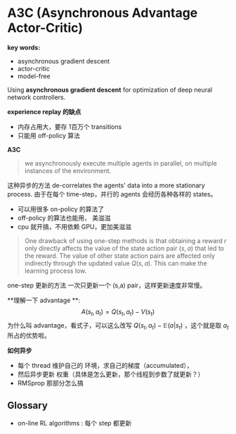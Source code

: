 # A3C (Asynchronous Advantage Actor-Critic)



**key words:**

* asynchronous gradient descent
* actor-critic
* model-free



Using **asynchronous gradient descent** for optimization of deep neural network controllers.



**experience replay 的缺点**

* 内存占用大，要存 1百万个 transitions
* 只能用 off-policy 算法



**A3C**

> we asynchronously execute multiple agents in parallel, on multiple instances of the environment.

这种异步的方法 de-correlates the agents' data into a more stationary process. 由于在每个 time-step，并行的 agents 会经历各种各样的 states。

* 可以用很多 on-policy 的算法了
* off-policy 的算法也能用， 美滋滋
* cpu 就开搞，不用依赖 GPU，更加美滋滋



> One drawback of using one-step methods is that obtaining a reward $r$ only directly affects the value of the state action pair ($s,a$) that led to the reward. The value of other state action pairs are affected only indirectly through the updated value $Q(s,a)$. This can make the learning process low.

one-step 更新的方法 一次只更新一个 (s,a) pair，这样更新速度非常慢。



**理解一下 advantage **:
$$
A(s_t,a_t) = Q(s_t, a_t)-V(s_t)
$$
为什么叫 advantage，看式子，可以这么改写 $Q(s_t,a_t)-\mathbb E(a | s_t)$ ，这个就是取  $a_t$ 所占的优势啦。



**如何异步**

* 每个 thread 维护自己的 环境，求自己的梯度（accumulated），
* 然后异步更新 权重（具体是怎么更新，那个线程到步数了就更新？）
* RMSprop 那部分怎么搞

## Glossary

* on-line RL algorithms : 每个 step 都更新